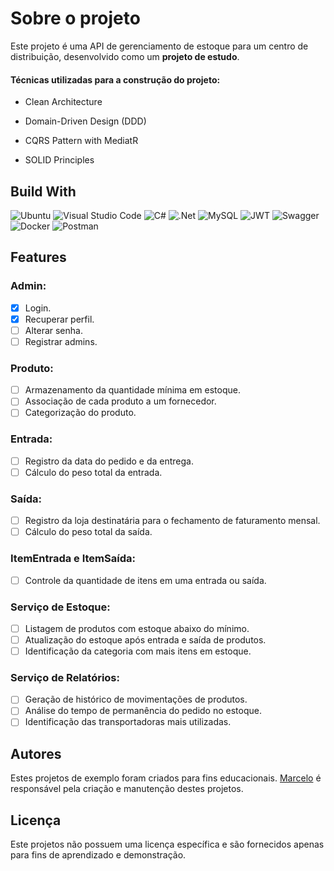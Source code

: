 # Sobre o projeto

Este projeto é uma API de gerenciamento de estoque para um centro de distribuição, desenvolvido como um **projeto de estudo**.

#### Técnicas utilizadas para a construção do projeto:

- Clean Architecture

- Domain-Driven Design (DDD)

- CQRS Pattern with MediatR

- SOLID Principles

## Build With

![Ubuntu](https://img.shields.io/badge/Ubuntu-E95420?style=for-the-badge&logo=ubuntu&logoColor=white)
![Visual Studio Code](https://img.shields.io/badge/Visual%20Studio%20Code-0078d7.svg?style=for-the-badge&logo=visual-studio-code&logoColor=white)
![C#](https://img.shields.io/badge/c%23-%23239120.svg?style=for-the-badge&logo=csharp&logoColor=white)
![.Net](https://img.shields.io/badge/.NET-5C2D91?style=for-the-badge&logo=.net&logoColor=white)
![MySQL](https://img.shields.io/badge/MySQL-005C84?style=for-the-badge&logo=mysql&logoColor=white)
![JWT](https://img.shields.io/badge/JWT-black?style=for-the-badge&logo=JSON%20web%20tokens)
![Swagger](https://camo.githubusercontent.com/6e4dd9644d5327ffad6433ecb2f4c0a8f41531fcfe142ae36d7e1cb162774fc3/68747470733a2f2f696d672e736869656c64732e696f2f62616467652f537761676765722d3230354533423f7374796c653d666f722d7468652d6261646765266c6f676f3d73776167676572266c6f676f436f6c6f723d7768697465)
![Docker](https://img.shields.io/badge/Docker-2CA5E0?style=for-the-badge&logo=docker&logoColor=white)
![Postman](https://img.shields.io/badge/Postman-FF6C37?style=for-the-badge&logo=Postman&logoColor=white)


## Features

### Admin:

- [x] Login.
- [x] Recuperar perfil.
- [ ] Alterar senha.
- [ ] Registrar admins.

### Produto:

- [ ] Armazenamento da quantidade mínima em estoque.
- [ ] Associação de cada produto a um fornecedor.
- [ ] Categorização do produto.

### Entrada:

- [ ] Registro da data do pedido e da entrega.
- [ ] Cálculo do peso total da entrada.

### Saída:

- [ ] Registro da loja destinatária para o fechamento de faturamento mensal.
- [ ] Cálculo do peso total da saída.

### ItemEntrada e ItemSaída:

- [ ] Controle da quantidade de itens em uma entrada ou saída.

### Serviço de Estoque:

- [ ] Listagem de produtos com estoque abaixo do mínimo.
- [ ] Atualização do estoque após entrada e saída de produtos.
- [ ] Identificação da categoria com mais itens em estoque.

### Serviço de Relatórios:

- [ ] Geração de histórico de movimentações de produtos.
- [ ] Análise do tempo de permanência do pedido no estoque.
- [ ] Identificação das transportadoras mais utilizadas.

## Autores

Estes projetos de exemplo foram criados para fins educacionais. [Marcelo](https://github.com/Mmarcelinho) é responsável pela criação e manutenção destes projetos.

## Licença

Este projetos não possuem uma licença específica e são fornecidos apenas para fins de aprendizado e demonstração.
